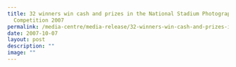 ```yaml
---
title: 32 winners win cash and prizes in the National Stadium Photography
  Competition 2007
permalink: /media-centre/media-release/32-winners-win-cash-and-prizes-in-the-national-stadium-photography/
date: 2007-10-07
layout: post
description: ""
image: ""
---
```

